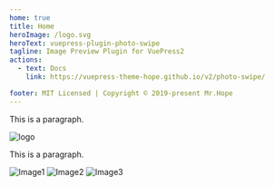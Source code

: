 ```yaml
---
home: true
title: Home
heroImage: /logo.svg
heroText: vuepress-plugin-photo-swipe
tagline: Image Preview Plugin for VuePress2
actions:
  - text: Docs
    link: https://vuepress-theme-hope.github.io/v2/photo-swipe/

footer: MIT Licensed | Copyright © 2019-present Mr.Hope
---
```


This is a paragraph.

![logo](/logo.svg)

This is a paragraph.

![Image1](/img/1.jpg)
![Image2](/img/2.jpg)
![Image3](/img/3.jpg)
